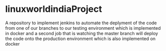# linuxworldindiaProject
A repository to implement jenkins to automate the deplyment of the code from one of our branches to our testing environment which is implemented in docker and a second job that is watching the master branch will deploy the code onto the production environment which is also implemented on docker

